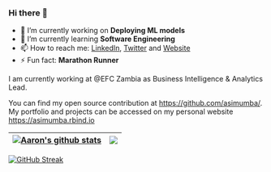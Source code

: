 ### Hi there 👋

- 🔭 I’m currently working on __Deploying ML models__
- 🌱 I’m currently learning __**Software Engineering**__
- 📫 How to reach me: [LinkedIn](https://www.linkedin.com/in/aaronsimumba/), [Twitter](https://twitter.com/asimumba_) and [Website](https://asimumba.rbind.io)
- ⚡ Fun fact: **Marathon Runner**

I am currently working at @EFC Zambia as Business Intelligence & Analytics Lead.

You can find my open source contribution at https://github.com/asimumba/. My portfolio and projects can be accessed on my personal website https://asimumba.rbind.io


| <a href="https://github.com/anuraghazra/github-readme-stats"><img align="center" src="https://github-readme-stats.vercel.app/api?username=asimumba&show_icons=true&include_all_commits=true&theme=dracula&hide_border=true" alt="Aaron's github stats" /></a> | <a href="https://github.com/anuraghazra/github-readme-stats"><img align="center" src="https://github-readme-stats.vercel.app/api/top-langs/?username=asimumba&layout=compact&theme=dracula&hide_border=true" /></a> |
| ------------- | ------------- |

[![GitHub Streak](https://github-readme-streak-stats.herokuapp.com/?user=asimumba&theme=dracula&hide_border=true)](https://git.io/streak-stats)
